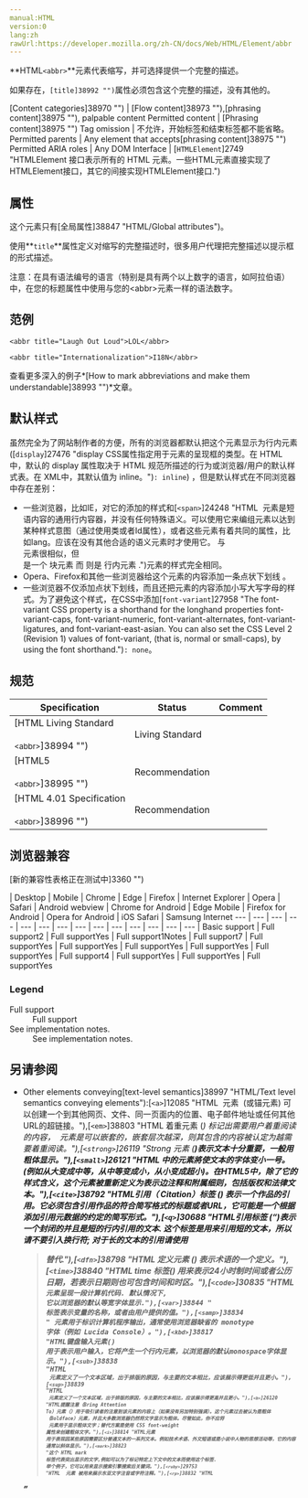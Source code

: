 ```yaml
---
manual:HTML
version:0
lang:zh
rawUrl:https://developer.mozilla.org/zh-CN/docs/Web/HTML/Element/abbr
---
```






**HTML`<abbr>`**元素代表缩写，并可选择提供一个完整的描述。



如果存在，`[title]38992 "")`属性必须包含这个完整的描述，没有其他的。


[Content categories]38970 "") | [Flow content]38973 ""),[phrasing content]38975 ""), palpable content 
Permitted content | [Phrasing content]38975 "") 
Tag omission | 不允许，开始标签和结束标签都不能省略。 
Permitted parents | Any element that accepts[phrasing content]38975 "") 
Permitted ARIA roles | Any 
DOM Interface | [`HTMLElement`]2749 "HTMLElement 接口表示所有的 HTML 元素。一些HTML元素直接实现了HTMLElement接口，其它的间接实现HTMLElement接口.") 


## 属性<a name="属性"></a>


这个元素只有[全局属性]38847 "HTML/Global attributes")。



使用**`title`**属性定义对缩写的完整描述时，很多用户代理把完整描述以提示框的形式描述。



注意：在具有语法编号的语言（特别是具有两个以上数字的语言，如阿拉伯语）中，在您的标题属性中使用与您的&lt;abbr&gt;元素一样的语法数字。



## 范例<a name="范例"></a>

```
<abbr title="Laugh Out Loud">LOL</abbr>

```

```
<abbr title="Internationalization">I18N</abbr>
```


查看更多深入的例子*[How to mark abbreviations and make them understandable]38993 "")*文章。


## 默认样式<a name="默认样式"></a>


虽然完全为了网站制作者的方便，所有的浏览器都默认把这个元素显示为行内元素 ([`display`]27476 "display CSS属性指定用于元素的呈现框的类型。在 HTML 中，默认的 display 属性取决于 HTML 规范所描述的行为或浏览器/用户的默认样式表。在 XML中，其默认值为 inline。")`: inline`) ，但是默认样式在不同浏览器中存在差别：


* 一些浏览器，比如IE，对它的添加的样式和[`<span>`]24248 "HTML <span> 元素是短语内容的通用行内容器，并没有任何特殊语义。可以使用它来编组元素以达到某种样式意图（通过使用类或者Id属性），或者这些元素有着共同的属性，比如lang。应该在没有其他合适的语义元素时才使用它。<span> 与 <div> 元素很相似，但 <div> 是一个 块元素 而 <span> 则是  行内元素 .")元素的样式完全相同。
* Opera、Firefox和其他一些浏览器给这个元素的内容添加一条点状下划线 。
* 一些浏览器不仅添加点状下划线，而且还把元素的内容添加小写大写字母的样式。为了避免这个样式，在CSS中添加[`font-variant`]27958 "The font-variant CSS property is a shorthand for the longhand properties font-variant-caps, font-variant-numeric, font-variant-alternates, font-variant-ligatures, and font-variant-east-asian. You can also set the CSS Level 2 (Revision 1) values of font-variant, (that is, normal or small-caps), by using the font shorthand.")`: none`。

## 规范<a name="Specifications"></a>

Specification | Status | Comment 
 ---  |  ---  |  ---  | 
[HTML Living Standard<br></br><small>&lt;abbr&gt;</small>]38994 "") | Living Standard |  
[HTML5<br></br><small>&lt;abbr&gt;</small>]38995 "") | Recommendation |  
[HTML 4.01 Specification<br></br><small>&lt;abbr&gt;</small>]38996 "") | Recommendation |  


## 浏览器兼容<a name="浏览器兼容"></a>
[新的兼容性表格正在测试中<i></i>]3360 "")

 | <abbr>Desktop<i></i></abbr> | <abbr>Mobile<i></i></abbr> 
 | <abbr>Chrome<i></i></abbr> | <abbr>Edge<i></i></abbr> | <abbr>Firefox<i></i></abbr> | <abbr>Internet Explorer<i></i></abbr> | <abbr>Opera<i></i></abbr> | <abbr>Safari<i></i></abbr> | <abbr>Android webview<i></i></abbr> | <abbr>Chrome for Android<i></i></abbr> | <abbr>Edge Mobile<i></i></abbr> | <abbr>Firefox for Android<i></i></abbr> | <abbr>Opera for Android<i></i></abbr> | <abbr>iOS Safari<i></i></abbr> | <abbr>Samsung Internet<i></i></abbr> 
 ---  |  ---  |  ---  |  ---  |  ---  |  ---  |  ---  |  ---  |  ---  |  ---  |  ---  |  ---  |  ---  |  ---  | 
Basic support | <abbr>Full support</abbr>2 | <abbr>Full support</abbr>Yes | <abbr>Full support</abbr>1<abbr>Notes<i></i></abbr> | <abbr>Full support</abbr>7 | <abbr>Full support</abbr>Yes | <abbr>Full support</abbr>Yes | <abbr>Full support</abbr>Yes | <abbr>Full support</abbr>Yes | <abbr>Full support</abbr>Yes | <abbr>Full support</abbr>4 | <abbr>Full support</abbr>Yes | <abbr>Full support</abbr>Yes | <abbr>Full support</abbr>Yes 


### Legend<a name="Legend"></a>
<dl><dt id=''><abbr>Full support</abbr></dt><dd>Full support</dd><dt id=''><abbr>See implementation notes.<i></i></abbr></dt><dd>See implementation notes.</dd></dl>

## 另请参阅<a name="另请参阅"></a>

* Other elements conveying[text-level semantics]38997 "HTML/Text level semantics conveying elements"):[`<a>`]12085 "HTML <a> 元素  (或锚元素) 可以创建一个到其他网页、文件、同一页面内的位置、电子邮件地址或任何其他URL的超链接。"),[`<em>`]38803 "HTML 着重元素 (<em>) 标记出需要用户着重阅读的内容， <em> 元素是可以嵌套的，嵌套层次越深，则其包含的内容被认定为越需要着重阅读。"),[`<strong>`]26119 "Strong 元素 (<strong>)表示文本十分重要，一般用粗体显示。"),[`<small>`]26121 "HTML 中的元素將使文本的字体变小一号。(例如从大变成中等，从中等变成小，从小变成超小)。在HTML5中，除了它的样式含义，这个元素被重新定义为表示边注释和附属细则，包括版权和法律文本。"),[`<cite>`]38792 "HTML引用（ Citation）标签 (<cite>) 表示一个作品的引用。它必须包含引用作品的符合简写格式的标题或者URL，它可能是一个根据添加引用元数据的约定的简写形式。"),[`<q>`]30688 "HTML引用标签 (<q>)表示一个封闭的并且是短的行内引用的文本. 这个标签是用来引用短的文本，所以请不要引入换行符; 对于长的文本的引用请使用 <blockquote> 替代."),[`<dfn>`]38798 "HTML 定义元素 (<dfn>) 表示术语的一个定义。"),[`<time>`]38840 "HTML time 标签(<time>) 用来表示24小时制时间或者公历日期，若表示日期则也可包含时间和时区。"),[`<code>`]30835 "HTML <code> 元素呈现一段计算机代码. 默认情况下, 它以浏览器的默认等宽字体显示."),[`<var>`]38844 "<var> 标签表示变量的名称，或者由用户提供的值。"),[`<samp>`]38834 "<samp> 元素用于标识计算机程序输出，通常使用浏览器缺省的 monotype 字体（例如 Lucida Console）。"),[`<kbd>`]38817 "HTML键盘输入元素(<kbd>) 用于表示用户输入，它将产生一个行内元素，以浏览器的默认monospace字体显示。"),[`<sub>`]38838 "HTML <sub> 元素定义了一个文本区域，出于排版的原因，与主要的文本相比，应该展示得更低并且更小。"),[`<sup>`]38839 "HTML <sup> 元素定义了一个文本区域，出于排版的原因，与主要的文本相比，应该展示得更高并且更小。"),[`<b>`]26120 "HTML提醒注意（Bring Attention To）元素（<b>）用于吸引读者的注意到该元素的内容上（如果没有另加特别强调）。这个元素过去被认为是粗体（Boldface）元素，并且大多数浏览器仍然将文字显示为粗体。尽管如此，你不应将 <b> 元素用于显示粗体文字；替代方案是使用 CSS font-weight 属性来创建粗体文字。"),[`<i>`]38814 "HTML元素 <i> 用于表现因某些原因需要区分普通文本的一系列文本。例如技术术语、外文短语或是小说中人物的思想活动等，它的内容通常以斜体显示。"),[`<mark>`]38823 "这个 HTML mark 标签代表突出显示的文字,例如可以为了标记特定上下文中的文本而使用这个标签. 举个例子，它可以用来显示搜索引擎搜索后关键词。"),[`<ruby>`]29753 "HTML <ruby> 元素 被用来展示东亚文字注音或字符注释。"),[`<rp>`]38832 "HTML <rp> 元素用于为那些不能使用 <ruby> 元素展示 ruby 注解的浏览器，提供随后的圆括号。"),[`<rt>`]29754 "HTML Ruby 文本 (<rt>) 元素包含字符的发音，字符在 ruby 注解中出现，它用于描述东亚字符的发音。这个元素始终在 <ruby> 元素中使用。"),[`<bdo>`]38789 "<bdo> 元素 (HTML双向覆盖元素)用于覆盖当前文本的朝向，它使得字符按给定的方向排列。"),[`<span>`]24248 "HTML <span> 元素是短语内容的通用行内容器，并没有任何特殊语义。可以使用它来编组元素以达到某种样式意图（通过使用类或者Id属性），或者这些元素有着共同的属性，比如lang。应该在没有其他合适的语义元素时才使用它。<span> 与 <div> 元素很相似，但 <div> 是一个 块元素 而 <span> 则是  行内元素 ."),[`<br>`]27454 "HTML <br> 元素在文本中生成一个换行（回车）符号。此元素在写诗和地址时很有用，这些地方的换行都非常重要。"),[`<wbr>`]38845 "HTML <wbr> 元素  — 一个文本中的位置，其中浏览器可以选择来换行，虽然它的换行规则可能不会在这里换行。").



